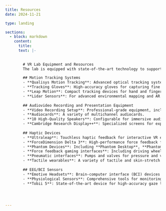 ```yaml
---
title: Resources
date: 2024-11-21

type: landing

sections:
  - block: markdown
    content:
      title:
      text: |-
      
       
        # VR Lab Equipment and Resources  
        The lab is equipped with state-of-the-art technology to support cutting-edge research and development in immersive technologies. Our comprehensive range of tools and resources enables innovative experiments and applications in virtual and augmented reality (VR/AR), human-computer interaction, and cognitive science.  Our lab is designed to accommodate diverse experimental setups, from small-scale studies to large collaborative projects. The space can be configured to meet the specific needs of researchers and developers.  

        ## Motion Tracking Systems  
        - **Qualisys Motion Tracking**: Advanced optical tracking system with a **large tracking area**, ideal for precise motion capture and spatial analysis.  
        - **Tracking Gloves**: High-accuracy gloves for capturing fine hand movements and gestures.  
        - **Leap Motion**: Compact tracking devices for hand and finger movements in VR/AR applications.  
        - **Lidar Sensors**: For advanced environmental mapping and AR integration.  
        
        ## Audiovideo Recording and Presentation Equipment  
        - **Video Recording Setup**: Professional-grade equipment, including black/white/green backdrop, stage lights, contact microphones.  
        - **Audiocards**: A variety of multichannel audiocards.
        - **10 High-Quality Speakers**: Configurable for immersive audio experiences and spatial sound research.  
        - **Cambridge Research Display++**: Specialized screens for experiments requiring precise visual presentation.  
        
        ## Haptic Devices  
        - **Ultraleap**: Touchless haptic feedback for interactive VR experiences.  
        - **ForceDimension Delta 3**: High-performance force feedback for advanced interaction.  
        - **Phantom Devices**: Including **Phantom Desktop**, **Phantom Omni**, and **Phantoms**, offering detailed force feedback for tactile exploration and manipulation.  
        - **Force feedback gaming interfaces**: Including driving wheels and joysticks
        - **Pneumatic interfaces**: Pumps and valves for pressure and vacuum.
        - **Tactile wearables**: A variety of tactile and skin-stretch devices.
        
        ## EEG/BCI Sensors  
        - **Emotive Headsets**: Brain-computer interface (BCI) devices for recording EEG signals.  
        - **Physiological Sensors**: Comprehensive tools for monitoring biometric data, enabling studies of human responses in immersive environments.  
        - **Tobii 5**: State-of-the-art device for high-accuracy gaze tracking.  




---
```


